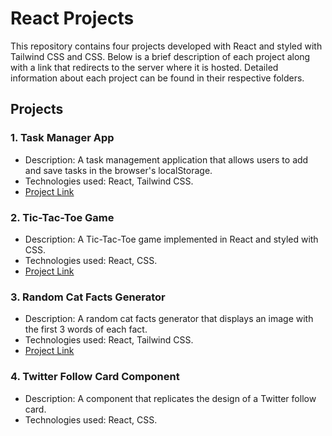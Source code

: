 # React Projects

This repository contains four projects developed with React and styled with Tailwind CSS and CSS. Below is a brief description of each project along with a link that redirects to the server where it is hosted. Detailed information about each project can be found in their respective folders.

## Projects

### 1. Task Manager App

- Description: A task management application that allows users to add and save tasks in the browser's localStorage.
- Technologies used: React, Tailwind CSS.
- [Project Link](https://jaguero-taskmanager.netlify.app)

### 2. Tic-Tac-Toe Game

- Description: A Tic-Tac-Toe game implemented in React and styled with CSS.
- Technologies used: React, CSS.
- [Project Link](https://jaguero-tictactoe.netlify.app)

### 3. Random Cat Facts Generator

- Description: A random cat facts generator that displays an image with the first 3 words of each fact.
- Technologies used: React, Tailwind CSS.
- [Project Link](https://jaguero-catfactsgenerator.netlify.app)

### 4. Twitter Follow Card Component

- Description: A component that replicates the design of a Twitter follow card.
- Technologies used: React, CSS.
